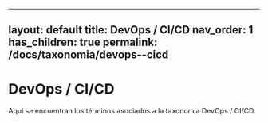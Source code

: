 
---
layout: default
title: DevOps / CI/CD
nav_order: 1
has_children: true
permalink: /docs/taxonomia/devops--cicd
---

# DevOps / CI/CD

Aquí se encuentran los términos asociados a la taxonomía DevOps / CI/CD.
